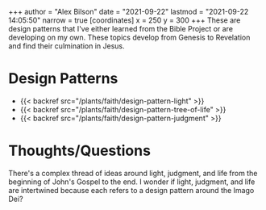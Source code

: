 +++
author = "Alex Bilson"
date = "2021-09-22"
lastmod = "2021-09-22 14:05:50"
narrow = true
[coordinates]
    x = 250
    y = 300
+++
These are design patterns that I've either learned from the Bible Project or are developing on my own. These topics develop from Genesis to Revelation and find their culmination in Jesus.

# Design Patterns

- {{< backref src="/plants/faith/design-pattern-light" >}}
- {{< backref src="/plants/faith/design-pattern-tree-of-life" >}}
- {{< backref src="/plants/faith/design-pattern-judgment" >}}

# Thoughts/Questions

There's a complex thread of ideas around light, judgment, and life from the beginning of John's Gospel to the end. I wonder if light, judgment, and life are intertwined because each refers to a design pattern around the Imago Dei?
